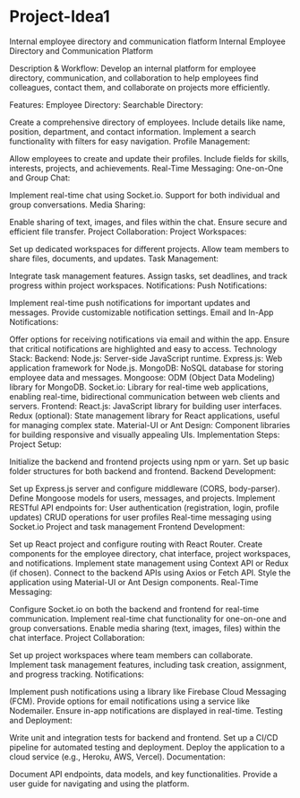# Project-Idea1
Internal employee directory and communication flatform
Internal Employee Directory and Communication Platform

Description & Workflow:
Develop an internal platform for employee directory, communication, and collaboration to help employees find colleagues, contact them, and collaborate on projects more efficiently.

Features:
Employee Directory:
Searchable Directory:

Create a comprehensive directory of employees.
Include details like name, position, department, and contact information.
Implement a search functionality with filters for easy navigation.
Profile Management:

Allow employees to create and update their profiles.
Include fields for skills, interests, projects, and achievements.
Real-Time Messaging:
One-on-One and Group Chat:

Implement real-time chat using Socket.io.
Support for both individual and group conversations.
Media Sharing:

Enable sharing of text, images, and files within the chat.
Ensure secure and efficient file transfer.
Project Collaboration:
Project Workspaces:

Set up dedicated workspaces for different projects.
Allow team members to share files, documents, and updates.
Task Management:

Integrate task management features.
Assign tasks, set deadlines, and track progress within project workspaces.
Notifications:
Push Notifications:

Implement real-time push notifications for important updates and messages.
Provide customizable notification settings.
Email and In-App Notifications:

Offer options for receiving notifications via email and within the app.
Ensure that critical notifications are highlighted and easy to access.
Technology Stack:
Backend:
Node.js: Server-side JavaScript runtime.
Express.js: Web application framework for Node.js.
MongoDB: NoSQL database for storing employee data and messages.
Mongoose: ODM (Object Data Modeling) library for MongoDB.
Socket.io: Library for real-time web applications, enabling real-time, bidirectional communication between web clients and servers.
Frontend:
React.js: JavaScript library for building user interfaces.
Redux (optional): State management library for React applications, useful for managing complex state.
Material-UI or Ant Design: Component libraries for building responsive and visually appealing UIs.
Implementation Steps:
Project Setup:

Initialize the backend and frontend projects using npm or yarn.
Set up basic folder structures for both backend and frontend.
Backend Development:

Set up Express.js server and configure middleware (CORS, body-parser).
Define Mongoose models for users, messages, and projects.
Implement RESTful API endpoints for:
User authentication (registration, login, profile updates)
CRUD operations for user profiles
Real-time messaging using Socket.io
Project and task management
Frontend Development:

Set up React project and configure routing with React Router.
Create components for the employee directory, chat interface, project workspaces, and notifications.
Implement state management using Context API or Redux (if chosen).
Connect to the backend APIs using Axios or Fetch API.
Style the application using Material-UI or Ant Design components.
Real-Time Messaging:

Configure Socket.io on both the backend and frontend for real-time communication.
Implement real-time chat functionality for one-on-one and group conversations.
Enable media sharing (text, images, files) within the chat interface.
Project Collaboration:

Set up project workspaces where team members can collaborate.
Implement task management features, including task creation, assignment, and progress tracking.
Notifications:

Implement push notifications using a library like Firebase Cloud Messaging (FCM).
Provide options for email notifications using a service like Nodemailer.
Ensure in-app notifications are displayed in real-time.
Testing and Deployment:

Write unit and integration tests for backend and frontend.
Set up a CI/CD pipeline for automated testing and deployment.
Deploy the application to a cloud service (e.g., Heroku, AWS, Vercel).
Documentation:

Document API endpoints, data models, and key functionalities.
Provide a user guide for navigating and using the platform.
